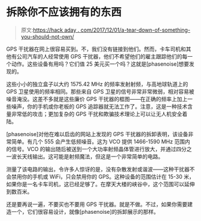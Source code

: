# 拆除你不应该拥有的东西

> 原文:[https://hack aday . com/2017/12/01/a-tear-down-of-something-you-should-not-own/](https://hackaday.com/2017/12/01/a-teardown-of-something-you-should-not-own/)

GPS 干扰器在网上很容易买到。不，我们没有链接到他们。然而，卡车司机和其他有公司汽车的人经常使用 GPS 干扰器，他们不希望他们的雇主跟踪他们的每一个动作。这些设备有用吗？它们值 25 美元买一个吗？这就是[phasenoise]想要发现的。

这些小小的独立盒子以大约 1575.42 MHz 的频率发射射频，与高地球轨道上的 GPS 卫星使用的频率相同。那些来自 GPS 卫星的信号非常非常微弱，相对容易被噪音淹没。这差不多就是这些廉价 GPS 干扰器的框图——在正确的频率上加上一些噪声，你的手机或你老板的 GPS 追踪器就无法工作了。注意，这是一种技术含量非常低的攻击；更加复杂的 GPS 干扰和欺骗技术理论上可以让无人机安全着陆。

[phasenoise]对他在难以启齿的网站上发现的 GPS 干扰器的拆卸表明，该设备非常简单。有几个 555 会产生低频噪音。这为 VCO 提供 1466-1590 MHz 范围内的信号。VCO 的输出随后被送到一个大功率射频晶体管进行放大，并通过四分之一波长天线输出。这可能是射频魔法，但这是一个非常简单的电路。

测量了该电路的输出，令许多人惊讶的是，没有杂散发射或谐波——这种干扰器不会禁用你的手机或 WiFi，只会禁用你的 GPS。这种设备的范围估计在 15-30 米，如果你是一名卡车司机，这已经足够了。在摩天大楼的峡谷中，这个范围可以延伸到数百米。

还是要再说一遍，不要买也不要用 GPS 干扰器。就是不做。不过，如果你需要建造一个，它们很容易设计，就像[phasenoise]的拆卸展示的那样。